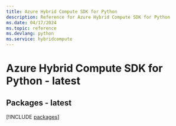 ```yaml
---
title: Azure Hybrid Compute SDK for Python
description: Reference for Azure Hybrid Compute SDK for Python
ms.date: 04/17/2024
ms.topic: reference
ms.devlang: python
ms.service: hybridcompute
---
```

# Azure Hybrid Compute SDK for Python - latest
## Packages - latest
[!INCLUDE [packages](hybrid-compute-index.md)]